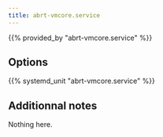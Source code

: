 ```yaml
---
title: abrt-vmcore.service
---
```


{{% provided_by "abrt-vmcore.service" %}}

## Options

{{% systemd_unit "abrt-vmcore.service" %}}

## Additionnal notes

Nothing here.